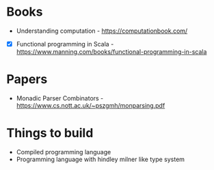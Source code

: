 # Books

- Understanding computation - https://computationbook.com/
- [x] Functional programming in Scala - https://www.manning.com/books/functional-programming-in-scala

# Papers

- Monadic Parser Combinators - https://www.cs.nott.ac.uk/~pszgmh/monparsing.pdf

# Things to build

- Compiled programming language
- Programming language with hindley milner like type system
